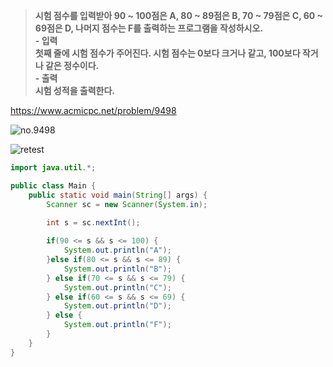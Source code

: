 > **시험 점수를 입력받아 90 ~ 100점은 A, 80 ~ 89점은 B, 70 ~ 79점은 C, 60 ~ 69점은 D, 나머지 점수는 F를 출력하는 프로그램을 작성하시오.<br>- 입력<br>첫째 줄에 시험 점수가 주어진다. 시험 점수는 0보다 크거나 같고, 100보다 작거나 같은 정수이다.<br>- 출력<br>시험 성적을 출력한다.** <br>

https://www.acmicpc.net/problem/9498

![no.9498](https://blog.kakaocdn.net/dn/cHlllV/btryso7Sp3Z/GZRbVXt4gRDdwKZ4ofka40/img.png "no.9498")

![retest](https://blog.kakaocdn.net/dn/VN8IZ/btrytgV3fNv/pOekDFrIkklsft1kjgJdy1/img.png "retest")

```java
import java.util.*;

public class Main {
    public static void main(String[] args) {
        Scanner sc = new Scanner(System.in);

        int s = sc.nextInt();
        
        if(90 <= s && s <= 100) {
            System.out.println("A");
        }else if(80 <= s && s <= 89) {
            System.out.println("B");
        } else if(70 <= s && s <= 79) {
            System.out.println("C");
        } else if(60 <= s && s <= 69) {
            System.out.println("D");
        } else {
            System.out.println("F");
        }
    }
}


```
